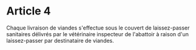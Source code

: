 # Article 4

Chaque livraison de viandes s'effectue sous le couvert de laissez-passer sanitaires délivrés par le vétérinaire inspecteur de l'abattoir à raison d'un laissez-passer par destinataire de viandes.
